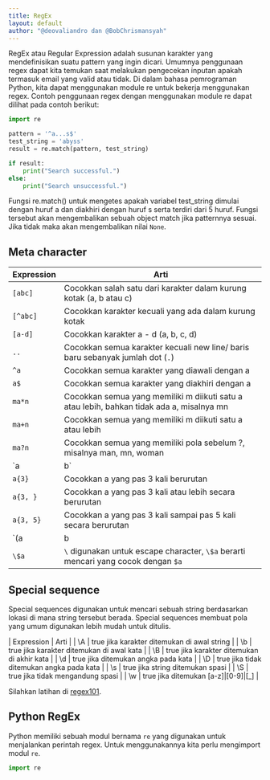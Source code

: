 ```yaml
---
title: RegEx
layout: default
author: "@deovaliandro dan @BobChrismansyah"
---
```


RegEx atau Regular Expression adalah susunan karakter yang mendefinisikan suatu
pattern yang ingin dicari. Umumnya penggunaan regex dapat kita temukan saat
melakukan pengecekan inputan apakah termasuk email yang valid atau tidak. Di
dalam bahasa pemrograman Python, kita dapat menggunakan module re untuk bekerja
menggunakan regex. Contoh penggunaan regex dengan menggunakan module re dapat
dilihat pada contoh berikut:

```python
import re

pattern = '^a...s$'
test_string = 'abyss'
result = re.match(pattern, test_string)

if result:
    print("Search successful.")
else:
    print("Search unsuccessful.")
```

Fungsi re.match() untuk mengetes apakah variabel test_string dimulai dengan
huruf a dan diakhiri dengan huruf s serta terdiri dari 5 huruf. Fungsi tersebut
akan mengembalikan sebuah object match jika patternnya sesuai. Jika tidak maka
akan mengembalikan nilai `None`.

## Meta character

| Expression | Arti |
| ---------- | ---- |
| `[abc]` | Cocokkan salah satu dari karakter dalam kurung kotak (a, b atau c) |
| `[^abc]` | Cocokkan karakter kecuali yang ada dalam kurung kotak |
| `[a-d]` | Cocokkan karakter a - d (a, b, c, d) |
| `..` | Cocokkan semua karakter kecuali new line/ baris baru sebanyak jumlah dot (`.`) |
| `^a` | Cocokkan semua karakter yang diawali dengan a |
| `a$` | Cocokkan semua karakter yang diakhiri dengan a |
| `ma*n` | Cocokkan semua yang memiliki m diikuti satu a atau lebih, bahkan tidak ada a, misalnya mn |
| `ma+n` | Cocokkan semua yang memiliki m diikuti satu a atau lebih |
| `ma?n` | Cocokkan semua yang memiliki pola sebelum ?, misalnya man, mn, woman |
| `a|b` | Cocokkkan a atau b |
| `a{3}` | Cocokkan a yang pas 3 kali berurutan |
| `a{3, }` | Cocokkan a yang pas 3 kali atau lebih secara berurutan |
| `a{3, 5}` | Cocokkan a yang pas 3 kali sampai pas 5 kali secara berurutan |
| `(a|b|c)d` | Cocokkan semua yang memiliki a atau b atau c kemudian diikuti d |
| `\$a` | `\` digunakan untuk escape character, `\$a` berarti mencari yang cocok dengan `$a` |

## Special sequence

Special sequences digunakan untuk mencari sebuah string berdasarkan lokasi di mana
string tersebut berada. Special sequences membuat pola yang umum digunakan lebih
mudah untuk ditulis.

| Expression | Arti |
| \A | true jika karakter ditemukan di awal string |
| \b | true jika karakter ditemukan di awal kata |
| \B | true jika karakter ditemukan di akhir kata |
| \d | true jika ditemukan angka pada kata |
| \D | true jika tidak ditemukan angka pada kata |
| \s | true jika string ditemukan spasi |
| \S | true jika tidak mengandung spasi |
| \w | true jika ditemukan [a-z]|[0-9]|[_] |

Silahkan latihan di [regex101](https://regex101.com/).

## Python RegEx

Python memiliki sebuah modul bernama `re` yang digunakan untuk menjalankan perintah
regex. Untuk menggunakannya kita perlu mengimport modul `re`.

```python
import re
```